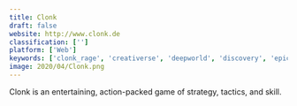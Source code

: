 ```yaml
---
title: Clonk
draft: false 
website: http://www.clonk.de
classification: ['']
platform: ['Web']
keywords: ['clonk_rage', 'creativerse', 'deepworld', 'discovery', 'epic_inventor', 'gnomescroll', 'growtopia', 'junk_jack', 'opencity', 'openclonk', 'pixelmator', 'roblox', 'starbound', 'survivalcraft', 'terasology', 'word_counter', 'wurm_online', 'yolomouse']
image: 2020/04/Clonk.png
---
```

Clonk is an entertaining, action-packed game of strategy, tactics, and skill.